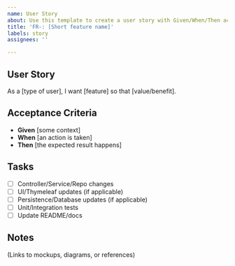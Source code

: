 ```yaml
---
name: User Story
about: Use this template to create a user story with Given/When/Then acceptance criteria.
title: 'FR-: [Short feature name]'
labels: story
assignees: ''

---
```


## User Story
As a [type of user], I want [feature] so that [value/benefit].

## Acceptance Criteria
- **Given** [some context]
- **When** [an action is taken]
- **Then** [the expected result happens]

## Tasks
- [ ] Controller/Service/Repo changes
- [ ] UI/Thymeleaf updates (if applicable)
- [ ] Persistence/Database updates (if applicable)
- [ ] Unit/Integration tests
- [ ] Update README/docs

## Notes
(Links to mockups, diagrams, or references)
